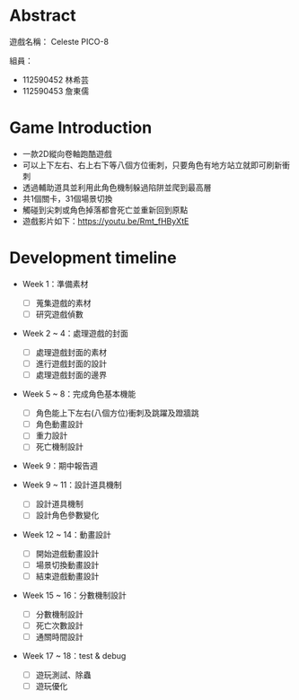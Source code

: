 # Abstract

遊戲名稱： Celeste PICO-8

組員：

- 112590452 林希芸
- 112590453 詹東儒

# Game Introduction

- 一款2D縱向卷軸跑酷遊戲
- 可以上下左右、右上右下等八個方位衝刺，只要角色有地方站立就即可刷新衝刺
- 透過輔助道具並利用此角色機制躲過陷阱並爬到最高層
- 共1個關卡，31個場景切換
- 觸碰到尖刺或角色掉落都會死亡並重新回到原點
- 遊戲影片如下：https://youtu.be/Rmt_fHByXtE


# Development timeline

- Week 1：準備素材
  - [ ] 蒐集遊戲的素材
  - [ ] 研究遊戲偵數

- Week 2 ~ 4：處理遊戲的封面
  - [ ] 處理遊戲封面的素材
  - [ ] 進行遊戲封面的設計
  - [ ] 處理遊戲封面的邊界

- Week 5 ~ 8：完成角色基本機能
  - [ ] 角色能上下左右(八個方位)衝刺及跳躍及蹬牆跳
  - [ ] 角色動畫設計
  - [ ] 重力設計
  - [ ] 死亡機制設計

- Week 9：期中報告週

- Week 9 ~ 11：設計道具機制
  - [ ] 設計道具機制
  - [ ] 設計角色參數變化

- Week 12 ~ 14：動畫設計
  - [ ] 開始遊戲動畫設計
  - [ ] 場景切換動畫設計
  - [ ] 結束遊戲動畫設計

- Week 15 ~ 16：分數機制設計
  - [ ] 分數機制設計
  - [ ] 死亡次數設計
  - [ ] 通關時間設計

- Week 17 ~ 18：test & debug
  - [ ] 遊玩測試、除蟲
  - [ ] 遊玩優化